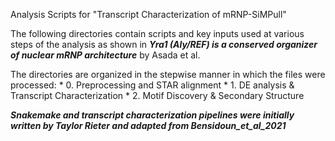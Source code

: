 
Analysis Scripts for "Transcript Characterization of mRNP-SiMPull"

The following directories contain scripts and key inputs used at various steps of the analysis as shown in ***Yra1 (Aly/REF) is a conserved organizer of nuclear mRNP architecture*** by Asada et al.

The directories are organized in the stepwise manner in which the files were processed:
		* 0. Preprocessing and STAR alignment
		* 1. DE analysis & Transcript Characterization
		* 2. Motif Discovery & Secondary Structure

***Snakemake and transcript characterization pipelines were initially written by Taylor Rieter and adapted from Bensidoun_et_al_2021***
